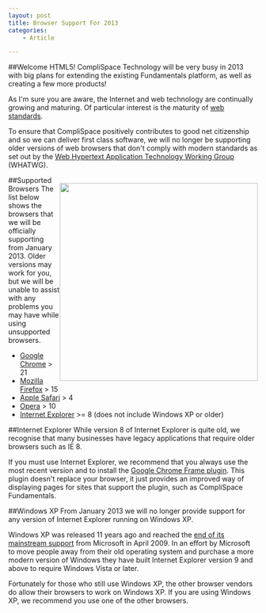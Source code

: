 ```yaml
---
layout: post
title: Browser Support For 2013
categories:
    - Article

---
```


##Welcome HTML5!
CompliSpace Technology will be very busy in 2013 with big plans for 
extending the existing Fundamentals platform, as well as creating a few more products!

As I'm sure you are aware, the Internet and web technology are continually growing
and maturing. Of particular interest is the maturity of [web standards](http://en.wikipedia.org/wiki/Web_standards).

To ensure that CompliSpace positively contributes to good net citizenship and so we
can deliver first class software, we will no longer be supporting older
versions of web browsers that don't comply with modern standards as set out by the
[Web Hypertext Application Technology Working Group](http://en.wikipedia.org/wiki/WHATWG) (WHATWG).

<img src="https://developer.mozilla.org/files/563/Moz_ffx_openStandards_800x600.jpg" alt="" style="width:400px; float:right; margin-top:1em;" class="thumbnail" />

##Supported Browsers
The list below shows the browsers that we will be officially supporting from January 2013. Older versions may work
for you, but we will be unable to assist with any problems you may have while using
unsupported browsers.

* [Google Chrome](https://www.google.com/intl/en/chrome/browser/) > 21
* [Mozilla Firefox](http://www.mozilla.org/en-US/firefox/new/) > 15
* [Apple Safari](http://www.apple.com/safari/) > 4
* [Opera](http://www.opera.com/) > 10
* [Internet Explorer](http://windows.microsoft.com/en-AU/internet-explorer/download-ie) >= 8 (does not include Windows XP or older)


##Internet Explorer
While version 8 of Internet Explorer is quite old, we recognise that many businesses
have legacy applications that require older browsers such as IE 8.

If you must use Internet Explorer, we recommend that you always use the most recent version
and to install the [Google Chrome Frame plugin](http://www.google.com/chromeframe). 
This plugin doesn't replace your browser, it just provides an improved way of 
displaying pages for sites that support the plugin, such as CompliSpace Fundamentals.

##Windows XP
From January 2013 we will no longer provide support for any version of Internet Explorer
running on Windows XP.

Windows XP was released 11 years ago and reached the [end of its mainstream support](http://windows.microsoft.com/en-us/windows/products/lifecycle#section_2)
from Microsoft in April 2009. In an effort by Microsoft to move people
away from their old operating system and purchase a more modern version of Windows they have
built Internet Explorer version 9 and above to require Windows Vista or later.

Fortunately for those who still use Windows XP, the other browser vendors do allow
their browsers to work on Windows XP. If you are using Windows XP, we recommend
you use one of the other browsers.

